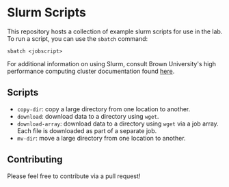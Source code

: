 # Slurm Scripts

This repository hosts a collection of example slurm scripts for use in the lab.
To run a script, you can use the `sbatch` command:

```shell
sbatch <jobscript>
```
For additional information on using Slurm, consult Brown University's high
performance computing cluster documentation found
[here](https://docs.ccv.brown.edu/oscar/submitting-jobs/batch).

## Scripts

- `copy-dir`: copy a large directory from one location to another.
- `download`: download data to a directory using `wget`.
- `download-array`: download data to a directory using `wget` via a job array.
	Each file is downloaded as part of a separate job.
- `mv-dir`: move a large directory from one location to another.

## Contributing

Please feel free to contribute via a pull request!
